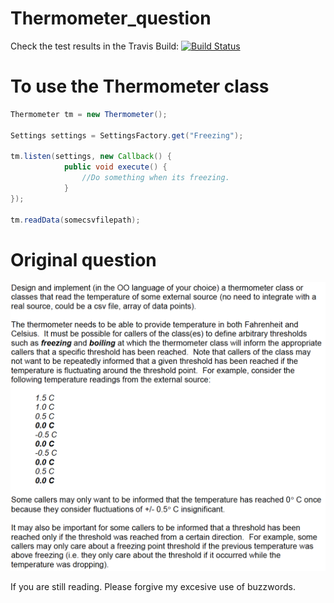 # Thermometer_question

Check the test results in the Travis Build:
[![Build Status](https://travis-ci.org/CarlosBalladares/Recruiter-talent-test.svg?branch=master)](https://travis-ci.org/CarlosBalladares/Recruiter-talent-test)
# To use the Thermometer class

```java
Thermometer tm = new Thermometer();

Settings settings = SettingsFactory.get("Freezing");

tm.listen(settings, new Callback() {
            public void execute() {
                //Do something when its freezing.
            }
});

tm.readData(somecsvfilepath);

```

# Original question
![Alt text](src/main/resources/thermometerq.png)


If you are still reading. Please forgive my excesive use of buzzwords.
